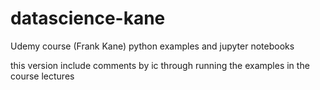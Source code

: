 # datascience-kane
Udemy course (Frank Kane) python examples and jupyter notebooks

this version include comments by ic through running the examples in the course lectures
